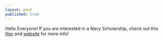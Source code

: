 ```yaml
---
layout: post
published: true
---
```

Hello Everyone! If you are interested in a Navy Scholarship, check out this [flier](https://www.cnrc.navy.mil/eToolbox/assets/rads/011-0145.pdf) and [website](https://www.netc.navy.mil/Commands/Naval-Service-Training-Command/NROTC/Requirements/) for more info!
